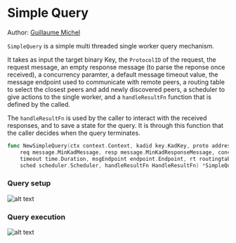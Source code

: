 # Simple Query

Author: [Guillaume Michel](https://github.com/guillaumemichel)

`SimpleQuery` is a simple multi threaded single worker query mechanism.

It takes as input the target binary Key, the `ProtocolID` of the request, the request message, an empty response message (to parse the reponse once received), a concurrency paramter, a default message timeout value, the message endpoint used to communicate with remote peers, a routing table to select the closest peers and add newly discovered peers, a scheduler to give actions to the single worker, and a `handleResultFn` function that is defined by the called.

The `handleResultFn` is used by the caller to interact with the received responses, and to save a state for the query. It is through this function that the caller decides when the query terminates.

```go
func NewSimpleQuery(ctx context.Context, kadid key.KadKey, proto address.ProtocolID,
	req message.MinKadMessage, resp message.MinKadResponseMessage, concurrency int,
	timeout time.Duration, msgEndpoint endpoint.Endpoint, rt routingtable.RoutingTable,
	sched scheduler.Scheduler, handleResultFn HandleResultFn) *SimpleQuery
```

### Query setup

![alt text](../../design/excalidraw/query-setup.png)

### Query execution

![alt text](../../design/excalidraw/query-run.png)

